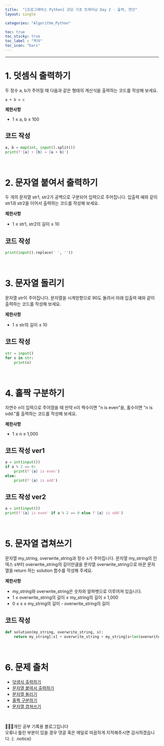 ```yaml
---
title:  "[프로그래머스 Python] 코딩 기초 트레이닝 Day 2 - 출력, 연산"
layout: single

categories: "Algorithm_Python"

toc: true
toc_sticky: true
toc_label : "목차"
toc_icon: "bars"
---
```


***

# 1. 덧셈식 출력하기
두 정수 a, b가 주어질 때 다음과 같은 형태의 계산식을 출력하는 코드를 작성해 보세요.
```
a + b = c
```

**제한사항**
- 1 ≤ a, b ≤ 100

## 코드 작성
```python
a, b = map(int, input().split())
print(f'{a} + {b} = {a + b}')
```

<br>

# 2. 문자열 붙여서 출력하기
두 개의 문자열 str1, str2가 공백으로 구분되어 입력으로 주어집니다.
입출력 예와 같이 str1과 str2을 이어서 출력하는 코드를 작성해 보세요.

**제한사항**
- 1 ≤ str1, str2의 길이 ≤ 10

## 코드 작성
```python
print(input().replace(' ', ''))
```

<br>

# 3. 문자열 돌리기
문자열 str이 주어집니다.
문자열을 시계방향으로 90도 돌려서 아래 입출력 예와 같이 출력하는 코드를 작성해 보세요.

**제한사항**
- 1 ≤ str의 길이 ≤ 10

## 코드 작성
```python
str = input()
for s in str:
    print(s)
```

<br>

# 4. 홀짝 구분하기
자연수 n이 입력으로 주어졌을 때 만약 n이 짝수이면 "n is even"을, 홀수이면 "n is odd."를 출력하는 코드를 작성해 보세요.

**제한사항**
- 1 ≤ n ≤ 1,000

## 코드 작성 ver1
```python
a = int(input())
if a % 2 == 0:
    print(f'{a} is even')
else:
    print(f'{a} is odd')
```

## 코드 작성 ver2
```python
a = int(input())
print(f'{a} is even' if a % 2 == 0 else f'{a} is odd')
```

<br>

# 5. 문자열 겹쳐쓰기
문자열 my_string, overwrite_string과 정수 s가 주어집니다. 문자열 my_string의 인덱스 s부터 overwrite_string의 길이만큼을 문자열 overwrite_string으로 바꾼 문자열을 return 하는 solution 함수를 작성해 주세요.

**제한사항**
- my_string와 overwrite_string은 숫자와 알파벳으로 이루어져 있습니다.
- 1 ≤ overwrite_string의 길이 ≤ my_string의 길이 ≤ 1,000
- 0 ≤ s ≤ my_string의 길이 - overwrite_string의 길이

## 코드 작성
```python
def solution(my_string, overwrite_string, s):  
    return my_string[:s] + overwrite_string + my_string[s+len(overwrite_string):]
```

<br>

# 6. 문제 출처
- [덧셈식 출력하기](https://school.programmers.co.kr/learn/courses/30/lessons/181947?language=python3)
- [문자열 붙여서 출력하기](https://school.programmers.co.kr/learn/courses/30/lessons/181946?language=python3)
- [문자열 돌리기](https://school.programmers.co.kr/learn/courses/30/lessons/181945?language=python3)
- [홀짝 구분하기](https://school.programmers.co.kr/learn/courses/30/lessons/181944?language=python3)
- [문자열 겹쳐쓰기](https://school.programmers.co.kr/learn/courses/30/lessons/181943?language=python3)

<br>

👩🏻‍💻개인 공부 기록용 블로그입니다
<br>오류나 틀린 부분이 있을 경우 댓글 혹은 메일로 따끔하게 지적해주시면 감사하겠습니다.
{: .notice}